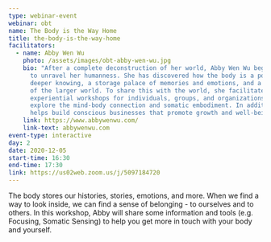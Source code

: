 ```yaml
---
type: webinar-event
webinar: obt
name: The Body is the Way Home
title: the-body-is-the-way-home
facilitators:
  - name: Abby Wen Wu
    photo: /assets/images/obt-abby-wen-wu.jpg
    bio: "After a complete deconstruction of her world, Abby Wen Wu began a journey
      to unravel her humanness. She has discovered how the body is a portal to a
      deeper knowing, a storage palace of memories and emotions, and a microcosm
      of the larger world. To share this with the world, she facilitates
      experiential workshops for individuals, groups, and organizations to
      explore the mind-body connection and somatic embodiment. In addition, she
      helps build conscious businesses that promote growth and well-being. "
    link: https://www.abbywenwu.com/
    link-text: abbywenwu.com
event-type: interactive
day: 2
date: 2020-12-05
start-time: 16:30
end-time: 17:30
link: https://us02web.zoom.us/j/5097184720
---
```


The body stores our histories, stories, emotions, and more. When we find a way to look inside, we can find a sense of belonging - to ourselves and to others. In this workshop, Abby will share some information and tools (e.g. Focusing, Somatic Sensing) to help you get more in touch with your body and yourself.
